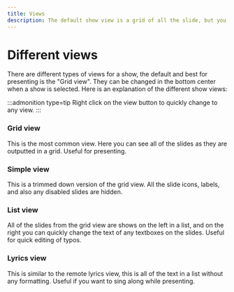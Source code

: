 ```yaml
---
title: Views
description: The default show view is a grid of all the slide, but you can change this to just a text view.
---
```


# Different views

There are different types of views for a show, the default and best for presenting is the "Grid view". They can be changed in the bottom center when a show is selected. Here is an explanation of the different show views:

:::admonition type=tip
Right click on the view button to quickly change to any view.
:::

### Grid view

This is the most common view. Here you can see all of the slides as they are outputted in a grid. Useful for presenting.

### Simple view

This is a trimmed down version of the grid view. All the slide icons, labels, and also any disabled slides are hidden.

### List view

All of the slides from the grid view are shows on the left in a list, and on the right you can quickly change the text of any textboxes on the slides. Useful for quick editing of typos.

### Lyrics view

This is similar to the remote lyrics view, this is all of the text in a list without any formatting. Useful if you want to sing along while presenting.
